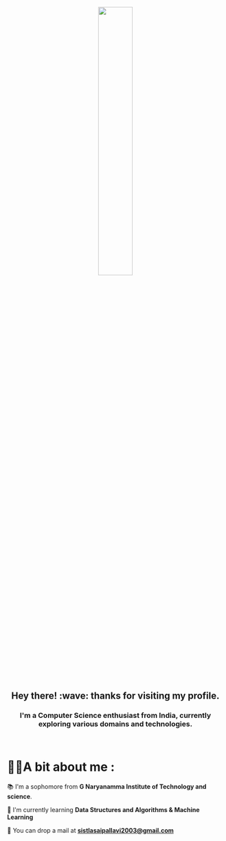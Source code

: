 <p align="center">
  <img width ="40%"  src="https://user-images.githubusercontent.com/83531350/151652937-193f44de-e2a3-4a06-b05c-a8667f3ae74c.jpg" >
</p>

<h2 align="center">
    Hey there! :wave: thanks for visiting my profile.
</h2>
<h3 align="center">
    I'm a Computer Science enthusiast from India, currently exploring various domains and technologies.
</h3>
<br>

# :raising_hand_woman:A bit about me :
:books: I'm a sophomore from **G Naryanamma Institute of Technology and science**.  

:seedling: I'm currently learning **Data Structures and Algorithms & Machine Learning**

:e-mail: You can drop a mail at **sistlasaipallavi2003@gmail.com**

<br>


